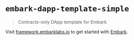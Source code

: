 # `embark-dapp-template-simple`

> Contracts-only DApp template for Embark

Visit [framework.embarklabs.io](https://framework.embarklabs.io/) to get started with
[Embark](https://github.com/embarklabs/embark).
